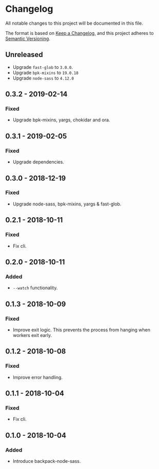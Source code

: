 # Changelog
All notable changes to this project will be documented in this file.

The format is based on [Keep a Changelog](https://keepachangelog.com/en/1.0.0/),
and this project adheres to [Semantic Versioning](https://semver.org/spec/v2.0.0.html).

## Unreleased

- Upgrade `fast-glob` to `3.0.0`.
- Upgrade `bpk-mixins` to `19.0.18`
- Upgrade `node-sass` to `4.12.0`

## 0.3.2 - 2019-02-14
### Fixed
- Upgrade bpk-mixins, yargs, chokidar and ora.

## 0.3.1 - 2019-02-05
### Fixed
- Upgrade dependencies.

## 0.3.0 - 2018-12-19
### Fixed
- Upgrade node-sass, bpk-mixins, yargs & fast-glob.

## 0.2.1 - 2018-10-11
### Fixed
- Fix cli.

## 0.2.0 - 2018-10-11
### Added
- `--watch` functionality.

## 0.1.3 - 2018-10-09
### Fixed
- Improve exit logic. This prevents the process from hanging when workers exit early.

## 0.1.2 - 2018-10-08
### Fixed
- Improve error handling.

## 0.1.1 - 2018-10-04
### Fixed
- Fix cli.

## 0.1.0 - 2018-10-04
### Added
- Introduce backpack-node-sass.
